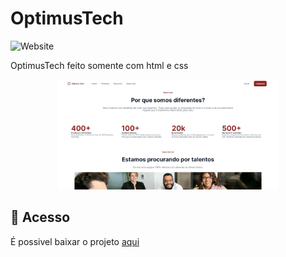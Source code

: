 <h1 align=!center!>OptimusTech</h1>

![Website](https://img.shields.io/website?down_color=lightgrey&style=flat-square&logo=appveyor&down_message=offline&label=STATUS&logo=STATUS&style=for-the-badge&up_message=FINALIZADO&url=https%3A%2F%2Fshields.io)

OptimusTech feito somente com html e css

<div align="center">
  <img src="screencapture.png" alt="Imagem do optimusTech" width="70%">
</div>

## 📁 Acesso
É possivel baixar o projeto <a href="https://github.com/lucash-barbosa/OptimusTech/archive/refs/heads/master.zip">aqui</a>
